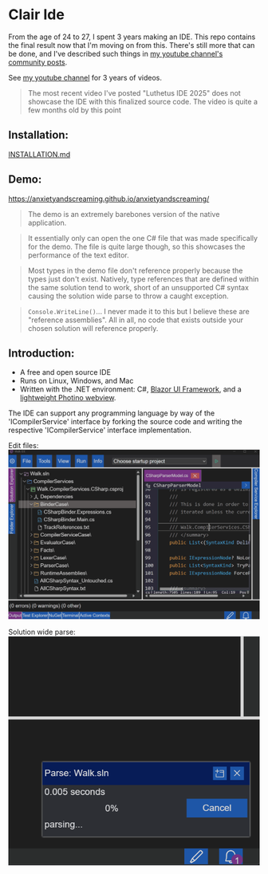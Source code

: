 # Clair Ide

From the age of 24 to 27, I spent 3 years making an IDE. This repo contains the final result now that I'm moving on from this. There's still more that can be done, and I've described such things in [my youtube channel's community posts](https://www.youtube.com/@hunterfreeman3496/posts).

See [my youtube channel](https://www.youtube.com/@hunterfreeman3496) for 3 years of videos.

> The most recent video I've posted "Luthetus IDE 2025" does not showcase the IDE with this finalized source code. The video is quite a few months old by this point

## Installation:
[INSTALLATION.md](./INSTALLATION.md)

## Demo:

https://anxietyandscreaming.github.io/anxietyandscreaming/

> The demo is an extremely barebones version of the native application.

> It essentially only can open the one C# file that was made specifically for the demo. The file is quite large though, so this showcases the performance of the text editor.

> Most types in the demo file don't reference properly because the types just don't exist. Natively, type references that are defined within the same solution tend to work, short of an unsupported C# syntax causing the solution wide parse to throw a caught exception.

> `Console.WriteLine()`... I never made it to this but I believe these are "reference assemblies". All in all, no code that exists outside your chosen solution will reference properly.

## Introduction:

- A free and open source IDE
- Runs on Linux, Windows, and Mac
- Written with the .NET environment: C#, [Blazor UI Framework](https://dotnet.microsoft.com/en-us/apps/aspnet/web-apps/blazor), and a [lightweight Photino webview](https://github.com/tryphotino/photino.Blazor).

The IDE can support any programming language by way of the 'ICompilerService' interface by forking the source code and writing the respective 'ICompilerService' interface implementation.

Edit files:
![person.gif](./Images/person.gif)

Solution wide parse:
![initialSolutionWideParse.gif](./Images/initialSolutionWideParse.gif)
